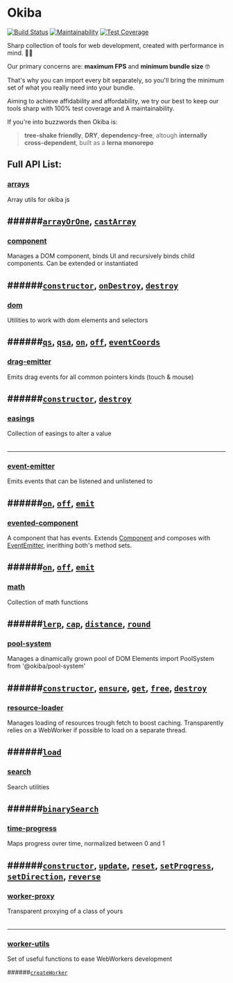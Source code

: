 # Okiba

[![Build Status](https://semaphoreci.com/api/v1/okiba-gang/okiba/branches/master/shields_badge.svg)](https://semaphoreci.com/okiba-gang/okiba)
[![Maintainability](https://api.codeclimate.com/v1/badges/29a8700f940f1019e52e/maintainability)](https://codeclimate.com/github/okiba-gang/okiba/maintainability)
[![Test Coverage](https://api.codeclimate.com/v1/badges/29a8700f940f1019e52e/test_coverage)](https://codeclimate.com/github/okiba-gang/okiba/test_coverage)

Sharp collection of tools for web development, created with performance in mind.  🔪🔪

Our primary concerns are: **maximum FPS** and **minimum bundle size** 🤓

That's why you can import every bit separately, so you'll bring the minimum set of what you really need into your bundle.

Aiming to achieve affidability and affordability, we try our best to keep our tools sharp with 100% test coverage and A maintainability.

If you're into buzzwords then Okiba is:
> **tree-shake friendly**, **DRY**, **dependency-free**, altough **internally cross-dependent**, built as a **lerna monorepo**

## Full API List:


### [arrays](https://github.com/okiba-gang/okiba/tree/master/packages/arrays)
Array utils for okiba js

######[`arrayOrOne`](https://github.com/okiba-gang/okiba/tree/master/packages/arrays#arrayoronearrayLike), [`castArray`](https://github.com/okiba-gang/okiba/tree/master/packages/arrays#castarraycastable)
---

### [component](https://github.com/okiba-gang/okiba/tree/master/packages/component)
Manages a DOM component, binds UI and recursively binds child components.
Can be extended or instantiated

######[`constructor`](https://github.com/okiba-gang/okiba/tree/master/packages/component#componentargs-el-ui-components-options), [`onDestroy`](https://github.com/okiba-gang/okiba/tree/master/packages/component#ondestroy), [`destroy`](https://github.com/okiba-gang/okiba/tree/master/packages/component#destroy)
---

### [dom](https://github.com/okiba-gang/okiba/tree/master/packages/dom)
Utilities to work with dom elements and selectors

######[`qs`](https://github.com/okiba-gang/okiba/tree/master/packages/dom#qsselector-element), [`qsa`](https://github.com/okiba-gang/okiba/tree/master/packages/dom#qsaselector-element), [`on`](https://github.com/okiba-gang/okiba/tree/master/packages/dom#onwindow-type-handler), [`off`](https://github.com/okiba-gang/okiba/tree/master/packages/dom#offwindow-type-handler), [`eventCoords`](https://github.com/okiba-gang/okiba/tree/master/packages/dom#eventcoordsDOM)
---

### [drag-emitter](https://github.com/okiba-gang/okiba/tree/master/packages/drag-emitter)
Emits drag events for all common pointers kinds (touch & mouse)

######[`constructor`](https://github.com/okiba-gang/okiba/tree/master/packages/drag-emitter#dragemitterel), [`destroy`](https://github.com/okiba-gang/okiba/tree/master/packages/drag-emitter#destroy)
---

### [easings](https://github.com/okiba-gang/okiba/tree/master/packages/easings)
Collection of easings to alter a value

######
---

### [event-emitter](https://github.com/okiba-gang/okiba/tree/master/packages/event-emitter)
Emits events that can be listened and unlistened to

######[`on`](https://github.com/okiba-gang/okiba/tree/master/packages/event-emitter#onname-handler), [`off`](https://github.com/okiba-gang/okiba/tree/master/packages/event-emitter#offname-handler), [`emit`](https://github.com/okiba-gang/okiba/tree/master/packages/event-emitter#emitname-data)
---

### [evented-component](https://github.com/okiba-gang/okiba/tree/master/packages/evented-component)
A component that has events.
Extends [Component](https://github.com/okiba-gang/okiba/tree/master/packages/component) and
composes with [EventEmitter](https://github.com/okiba-gang/okiba/tree/master/packages/event-emitter),
inerithing both's method sets.

######[`on`](https://github.com/okiba-gang/okiba/tree/master/packages/evented-component#on), [`off`](https://github.com/okiba-gang/okiba/tree/master/packages/evented-component#off), [`emit`](https://github.com/okiba-gang/okiba/tree/master/packages/evented-component#emit)
---

### [math](https://github.com/okiba-gang/okiba/tree/master/packages/math)
Collection of math functions

######[`lerp`](https://github.com/okiba-gang/okiba/tree/master/packages/math#lerpmin-max-fraction), [`cap`](https://github.com/okiba-gang/okiba/tree/master/packages/math#capn-min-max), [`distance`](https://github.com/okiba-gang/okiba/tree/master/packages/math#distancex1-x2), [`round`](https://github.com/okiba-gang/okiba/tree/master/packages/math#roundn-p)
---

### [pool-system](https://github.com/okiba-gang/okiba/tree/master/packages/pool-system)
Manages a dinamically grown pool of DOM Elements
import PoolSystem from '@okiba/pool-system'

######[`constructor`](https://github.com/okiba-gang/okiba/tree/master/packages/pool-system#poolsystemparent-createEl), [`ensure`](https://github.com/okiba-gang/okiba/tree/master/packages/pool-system#ensuresize), [`get`](https://github.com/okiba-gang/okiba/tree/master/packages/pool-system#get), [`free`](https://github.com/okiba-gang/okiba/tree/master/packages/pool-system#freeElement), [`destroy`](https://github.com/okiba-gang/okiba/tree/master/packages/pool-system#destroy)
---

### [resource-loader](https://github.com/okiba-gang/okiba/tree/master/packages/resource-loader)
Manages loading of resources trough fetch to boost caching.
Transparently relies on a WebWorker if possible to load on a separate thread.

######[`load`](https://github.com/okiba-gang/okiba/tree/master/packages/resource-loader#loadurl)
---

### [search](https://github.com/okiba-gang/okiba/tree/master/packages/search)
Search utilities

######[`binarySearch`](https://github.com/okiba-gang/okiba/tree/master/packages/search#binarysearchdata-target-start-end-prop)
---

### [time-progress](https://github.com/okiba-gang/okiba/tree/master/packages/time-progress)
Maps progress ovrer time, normalized between 0 and 1

######[`constructor`](https://github.com/okiba-gang/okiba/tree/master/packages/time-progress#timeprogressduration), [`update`](https://github.com/okiba-gang/okiba/tree/master/packages/time-progress#update), [`reset`](https://github.com/okiba-gang/okiba/tree/master/packages/time-progress#reset), [`setProgress`](https://github.com/okiba-gang/okiba/tree/master/packages/time-progress#setprogressprogress), [`setDirection`](https://github.com/okiba-gang/okiba/tree/master/packages/time-progress#setdirectiondirection), [`reverse`](https://github.com/okiba-gang/okiba/tree/master/packages/time-progress#reverse)
---

### [worker-proxy](https://github.com/okiba-gang/okiba/tree/master/packages/worker-proxy)
Transparent proxying of a class of yours

######
---

### [worker-utils](https://github.com/okiba-gang/okiba/tree/master/packages/worker-utils)
Set of useful functions to ease WebWorkers development

######[`createWorker`](https://github.com/okiba-gang/okiba/tree/master/packages/worker-utils#createworkerscript)



